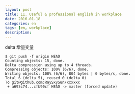 ```yaml
---
layout: post
title: 11. Useful & professional english in workplace
date: 2016-01-18
categories: en
tags: [en, workplace]
description:  
---
```


delta 增量变量

    $ git push -f origin HEAD
    Counting objects: 15, done.
    Delta compression using up to 4 threads.
    Compressing objects: 100% (6/6), done.
    Writing objects: 100% (6/6), 804 bytes | 0 bytes/s, done.
    Total 6 (delta 5), reused 0 (delta 0)
    To git@github.com:RaySxySun/xxxxxx
     + a695c74...cfb90cf HEAD -> master (forced update)
